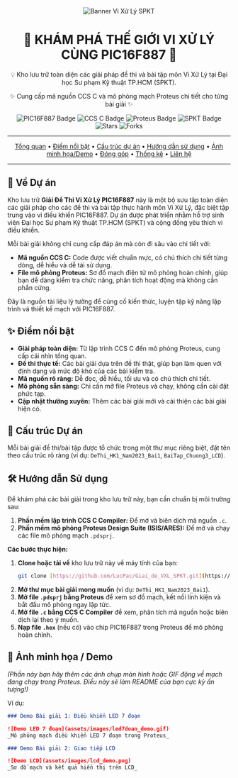 <div align="center">
  <img src="https://via.placeholder.com/1200x250?text=VI+XU+LY+PIC16F887+-+SPKT" alt="Banner Vi Xử Lý SPKT" style="max-width:100%;">
  
  <h1>🚀 KHÁM PHÁ THẾ GIỚI VI XỬ LÝ CÙNG PIC16F887 🚀</h1>
  <p>💡 Kho lưu trữ toàn diện các giải pháp đề thi và bài tập môn Vi Xử Lý tại Đại học Sư phạm Kỹ thuật TP.HCM (SPKT).</p>
  <p>✨ Cung cấp mã nguồn CCS C và mô phỏng mạch Proteus chi tiết cho từng bài giải ✨</p>

  <p>
    <img src="https://img.shields.io/badge/Vi%20%C4%91i%E1%BB%81u%20khi%E1%BB%83n-PIC16F887-brightgreen?style=for-the-badge&logo=microchip&logoColor=white" alt="PIC16F887 Badge">
    <img src="https://img.shields.io/badge/Ng%C3%B4n%20ng%E1%BB%AF-CCS%20C-blue?style=for-the-badge&logo=c&logoColor=white" alt="CCS C Badge">
    <img src="https://img.shields.io/badge/M%C3%B4%20ph%E1%BB%8Fng-Proteus-orange?style=for-the-badge&logo=proteus&logoColor=white" alt="Proteus Badge">
    <img src="https://img.shields.io/badge/Tr%C6%B0%E1%BB%9Dng-%C4%90H%20SPKT-red?style=for-the-badge&logo=university&logoColor=white" alt="SPKT Badge">
    <img src="https://img.shields.io/github/stars/LucPac/Giai_de_VXL_SPKT?style=for-the-badge&color=gold&logo=github" alt="Stars">
    <img src="https://img.shields.io/github/forks/LucPac/Giai_de_VXL_SPKT?style=for-the-badge&color=lightblue&logo=github" alt="Forks">
  </p>

  ---

  <p>
    <a href="#về-dự-án">Tổng quan</a> •
    <a href="#điểm-nổi-bật">Điểm nổi bật</a> •
    <a href="#cấu-trúc-dự-án">Cấu trúc dự án</a> •
    <a href="#hướng-dẫn-sử-dụng">Hướng dẫn sử dụng</a> •
    <a href="#ảnh-minh-họa-demo">Ảnh minh họa/Demo</a> •
    <a href="#đóng-góp">Đóng góp</a> •
    <a href="#thống-kê-kho-lưu-trữ">Thống kê</a> •
    <a href="#liên-hệ">Liên hệ</a>
  </p>

  ---
</div>

## 🎯 Về Dự án

Kho lưu trữ **Giải Đề Thi Vi Xử Lý PIC16F887** này là một bộ sưu tập toàn diện các giải pháp cho các đề thi và bài tập thực hành môn Vi Xử Lý, đặc biệt tập trung vào vi điều khiển PIC16F887. Dự án được phát triển nhằm hỗ trợ sinh viên Đại học Sư phạm Kỹ thuật TP.HCM (SPKT) và cộng đồng yêu thích vi điều khiển.

Mỗi bài giải không chỉ cung cấp đáp án mà còn đi sâu vào chi tiết với:

* **Mã nguồn CCS C:** Code được viết chuẩn mực, có chú thích chi tiết từng dòng, dễ hiểu và dễ tái sử dụng.
* **File mô phỏng Proteus:** Sơ đồ mạch điện tử mô phỏng hoàn chỉnh, giúp bạn dễ dàng kiểm tra chức năng, phân tích hoạt động mà không cần phần cứng.

Đây là nguồn tài liệu lý tưởng để củng cố kiến thức, luyện tập kỹ năng lập trình và thiết kế mạch với PIC16F887.

## ✨ Điểm nổi bật

* **Giải pháp toàn diện:** Từ lập trình CCS C đến mô phỏng Proteus, cung cấp cái nhìn tổng quan.
* **Đề thi thực tế:** Các bài giải dựa trên đề thi thật, giúp bạn làm quen với định dạng và mức độ khó của các bài kiểm tra.
* **Mã nguồn rõ ràng:** Dễ đọc, dễ hiểu, tối ưu và có chú thích chi tiết.
* **Mô phỏng sẵn sàng:** Chỉ cần mở file Proteus và chạy, không cần cài đặt phức tạp.
* **Cập nhật thường xuyên:** Thêm các bài giải mới và cải thiện các bài giải hiện có.

## 📁 Cấu trúc Dự án

Mỗi bài giải đề thi/bài tập được tổ chức trong một thư mục riêng biệt, đặt tên theo cấu trúc rõ ràng (ví dụ: `DeThi_HK1_Nam2023_Bai1`, `BaiTap_Chuong3_LCD`).
## 🛠️ Hướng dẫn Sử dụng

Để khám phá các bài giải trong kho lưu trữ này, bạn cần chuẩn bị môi trường sau:

1.  **Phần mềm lập trình CCS C Compiler:** Để mở và biên dịch mã nguồn `.c`.
2.  **Phần mềm mô phỏng Proteus Design Suite (ISIS/ARES):** Để mở và chạy các file mô phỏng mạch `.pdsprj`.

**Các bước thực hiện:**

1.  **Clone hoặc tải về** kho lưu trữ này về máy tính của bạn:
    ```bash
    git clone [https://github.com/LucPac/Giai_de_VXL_SPKT.git](https://github.com/LucPac/Giai_de_VXL_SPKT.git)
    ```
2.  **Mở thư mục bài giải mong muốn** (ví dụ: `DeThi_HK1_Nam2023_Bai1`).
3.  **Mở file `.pdsprj` bằng Proteus** để xem sơ đồ mạch, kết nối linh kiện và bắt đầu mô phỏng ngay lập tức.
4.  **Mở file `.c` bằng CCS C Compiler** để xem, phân tích mã nguồn hoặc biên dịch lại theo ý muốn.
5.  **Nạp file `.hex`** (nếu có) vào chip PIC16F887 trong Proteus để mô phỏng hoàn chỉnh.

## 📸 Ảnh minh họa / Demo

*(Phần này bạn hãy thêm các ảnh chụp màn hình hoặc GIF động về mạch đang chạy trong Proteus. Điều này sẽ làm README của bạn cực kỳ ấn tượng!)*

Ví dụ:

```markdown
### Demo Bài giải 1: Điều khiển LED 7 đoạn

![Demo LED 7 đoạn](assets/images/led7doan_demo.gif)
_Mô phỏng mạch điều khiển LED 7 đoạn trong Proteus_

### Demo Bài giải 2: Giao tiếp LCD

![Demo LCD](assets/images/lcd_demo.png)
_Sơ đồ mạch và kết quả hiển thị trên LCD_
